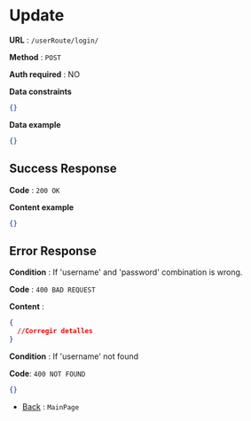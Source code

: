 # Update

**URL** : `/userRoute/login/`

**Method** : `POST`

**Auth required** : NO

**Data constraints**

```json
{}
```

**Data example**

```json
{}
```

## Success Response

**Code** : `200 OK`

**Content example**

```json
{}
```

## Error Response

**Condition** : If 'username' and 'password' combination is wrong.

**Code** : `400 BAD REQUEST`

**Content** :

```json
{
  //Corregir detalles
}
```

**Condition** : If 'username' not found

**Code**: `400 NOT FOUND`

```json
{}
```

- [Back](../../readme.md) : `MainPage`
